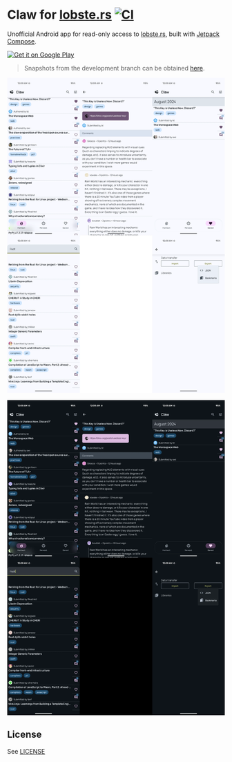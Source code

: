 # Claw for [lobste.rs](https://lobste.rs) [![CI](https://github.com/msfjarvis/compose-lobsters/actions/workflows/ci.yml/badge.svg)](https://github.com/msfjarvis/compose-lobsters/actions/workflows/ci.yml)

Unofficial Android app for read-only access to [lobste.rs](https://lobste.rs), built with [Jetpack Compose](https://developer.android.com/jetpack/compose).

<a href="https://play.google.com/store/apps/details?id=dev.msfjarvis.claw.android">
  <img src="https://play.google.com/intl/en_us/badges/static/images/badges/en_badge_web_generic.png"
       alt="Get it on Google Play"
       height="80" />
</a>

> Snapshots from the development branch can be obtained [here](https://github.com/msfjarvis/compose-lobsters/releases/tag/nightly).

<img src="https://github.com/msfjarvis/compose-lobsters/blob/main/.github/readme_feature_light.webp#gh-light-mode-only"
     alt="A grid of screenshots from the app, in clockwise order: the main screen, the comments page, the search page and the saved posts page"
     width="550" />

<img src="https://github.com/msfjarvis/compose-lobsters/blob/main/.github/readme_feature_dark.webp#gh-dark-mode-only"
     alt="A grid of screenshots from the app, in clockwise order: the main screen, the comments page, the search page and the saved posts page"
     width="550" />

## License

See [LICENSE](LICENSE)
